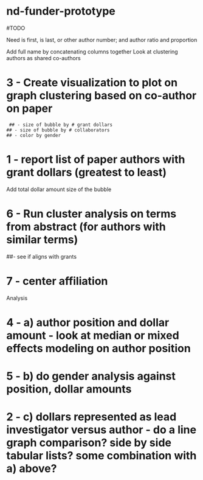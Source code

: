 # nd-funder-prototype

#TODO

Need is first, is last, or other author number; and author ratio and proportion

Add full name by concatenating columns together
Look at clustering authors as shared co-authors
# 3 - Create visualization to plot on graph clustering based on co-author on paper
     ## - size of bubble by # grant dollars
    ## - size of bubble by # collaborators
    ## - color by gender
# 1 - report list of paper authors with grant dollars (greatest to least)
Add total dollar amount size of the bubble
# 6 - Run cluster analysis on terms from abstract (for authors with similar terms)
##- see if aligns with grants
# 7 - center affiliation

Analysis

# 4 - a) author position and dollar amount - look at median or mixed effects modeling on author position
# 5 - b) do gender analysis against position, dollar amounts
# 2 - c) dollars represented as lead investigator versus author - do a line graph comparison? side by side tabular lists?  some combination with a) above?
